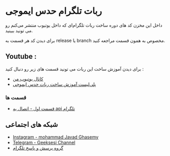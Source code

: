 # ربات تلگرام حدس ایموجی

داخل این مخزن کد های دوره ساخت ربات تلگرام‌ای که داخل یوتیوب منتشر می‌کنم رو می تونید ببینید.

برای دیدن کد هر قسمت به release یا branch مخصوص به همون قسمت مراجعه کنید.

## Youtube :

برای دیدن آموزش ساخت این ربات می تونید قسمت های زیر رو دنبال کنید :

- [کانال یوتیوب من](https://www.youtube.com/channel/UCurthvdUrUirkqHzKZmcoPA)
- [پلی‌لیست آموزش ساخت ربات حدس ایموجی](https://www.youtube.com/channel/UCurthvdUrUirkqHzKZmcoPA)

### قسمت ها

- [قسمت اول - اتصال به api تلگرام](https://youtu.be/CxRK0meNn04)

## شبکه های اجتماعی

- [Instagram - mohammad Javad Ghasemy](https://www.instagram.com/geeksesi_ir/)
- [Telegram - Geeksesi Channel](https://t.me/geeksesi)
- [گروه پرسش و پاسخ تلگرام ](https://t.me/geeksesi_group)

